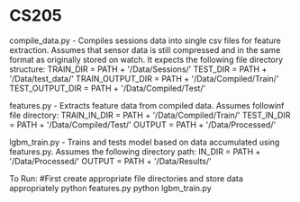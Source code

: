 # CS205

compile_data.py - 
	Compiles sessions data into single csv files for feature extraction. Assumes that sensor data is still compressed and in the same format as originally stored on watch. It expects the following file directory structure:
	TRAIN_DIR = PATH + '/Data/Sessions/'
	TEST_DIR = PATH + '/Data/test_data/'
	TRAIN_OUTPUT_DIR = PATH + '/Data/Compiled/Train/'
	TEST_OUTPUT_DIR = PATH + '/Data/Compiled/Test/'

features.py - 
	Extracts feature data from compiled data. Assumes followinf file directory:
	TRAIN_IN_DIR = PATH + '/Data/Compiled/Train/'
        TEST_IN_DIR = PATH + '/Data/Compiled/Test/'
	OUTPUT = PATH + '/Data/Processed/'

lgbm_train.py - 
	Trains and tests model based on data accumulated using features.py. Assumes the following directory path:
	IN_DIR = PATH + '/Data/Processed/'
	OUTPUT = PATH + '/Data/Results/'


To Run:
#First create appropriate file directories and store data appropriately
	python features.py
	python lgbm_train.py
